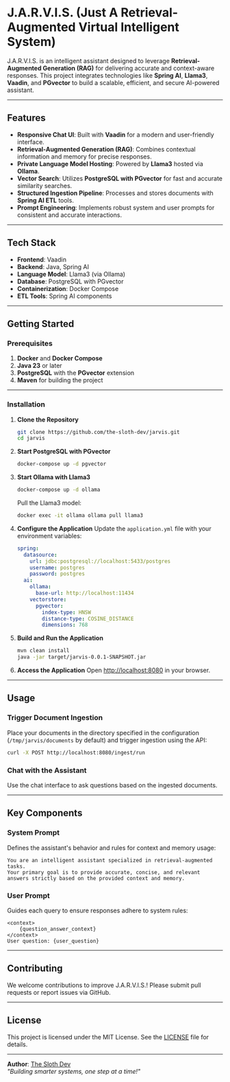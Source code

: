 
# J.A.R.V.I.S. (Just A Retrieval-Augmented Virtual Intelligent System)

J.A.R.V.I.S. is an intelligent assistant designed to leverage **Retrieval-Augmented Generation (RAG)** for delivering accurate and context-aware responses. 
This project integrates technologies like **Spring AI**, **Llama3**, **Vaadin**, and **PGvector** to build a scalable, efficient, and secure AI-powered assistant.

---

## Features

- **Responsive Chat UI**: Built with **Vaadin** for a modern and user-friendly interface.
- **Retrieval-Augmented Generation (RAG)**: Combines contextual information and memory for precise responses.
- **Private Language Model Hosting**: Powered by **Llama3** hosted via **Ollama**.
- **Vector Search**: Utilizes **PostgreSQL with PGvector** for fast and accurate similarity searches.
- **Structured Ingestion Pipeline**: Processes and stores documents with **Spring AI ETL** tools.
- **Prompt Engineering**: Implements robust system and user prompts for consistent and accurate interactions.

---

## Tech Stack

- **Frontend**: Vaadin
- **Backend**: Java, Spring AI
- **Language Model**: Llama3 (via Ollama)
- **Database**: PostgreSQL with PGvector
- **Containerization**: Docker Compose
- **ETL Tools**: Spring AI components

---

## Getting Started

### Prerequisites

1. **Docker** and **Docker Compose**
2. **Java 23** or later
3. **PostgreSQL** with the **PGvector** extension
4. **Maven** for building the project

---

### Installation

1. **Clone the Repository**
   ```bash
   git clone https://github.com/the-sloth-dev/jarvis.git
   cd jarvis
   ```

2. **Start PostgreSQL with PGvector**
   ```bash
   docker-compose up -d pgvector
   ```

3. **Start Ollama with Llama3**
   ```bash
   docker-compose up -d ollama
   ```

   Pull the Llama3 model:
   ```bash
   docker exec -it ollama ollama pull llama3
   ```

4. **Configure the Application**
   Update the `application.yml` file with your environment variables:
   ```yaml
   spring:
     datasource:
       url: jdbc:postgresql://localhost:5433/postgres
       username: postgres
       password: postgres
     ai:
       ollama:
         base-url: http://localhost:11434
       vectorstore:
         pgvector:
           index-type: HNSW
           distance-type: COSINE_DISTANCE
           dimensions: 768
   ```

5. **Build and Run the Application**
   ```bash
   mvn clean install
   java -jar target/jarvis-0.0.1-SNAPSHOT.jar
   ```

6. **Access the Application**
   Open [http://localhost:8080](http://localhost:8080) in your browser.

---

## Usage

### Trigger Document Ingestion
Place your documents in the directory specified in the configuration (`/tmp/jarvis/documents` by default) and trigger ingestion using the API:
```bash
curl -X POST http://localhost:8080/ingest/run
```

### Chat with the Assistant
Use the chat interface to ask questions based on the ingested documents.

---

## Key Components

### System Prompt
Defines the assistant's behavior and rules for context and memory usage:
```plaintext
You are an intelligent assistant specialized in retrieval-augmented tasks.
Your primary goal is to provide accurate, concise, and relevant answers strictly based on the provided context and memory.
```

### User Prompt
Guides each query to ensure responses adhere to system rules:
```plaintext
<context>
    {question_answer_context}
</context>
User question: {user_question}
```

---

## Contributing

We welcome contributions to improve J.A.R.V.I.S.! Please submit pull requests or report issues via GitHub.

---

## License

This project is licensed under the MIT License. See the [LICENSE](LICENSE) file for details.

---

**Author**: [The Sloth Dev](https://github.com/the-sloth-dev)  
*"Building smarter systems, one step at a time!"*
